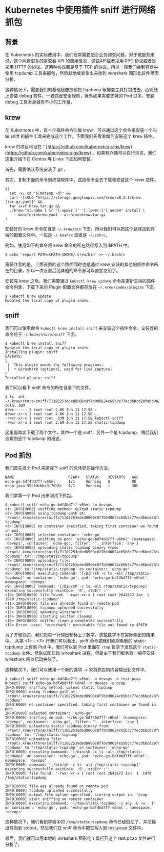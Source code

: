 # Kubernetes 中使用插件 sniff 进行网络抓包

## 背景

在 Kubernetes 的实际使用中，我们经常需要配合业务调查问题，对于微服务来说，这个问题更多的是查看 API 的调用情况，这些API或者采用 RPC 协议或者是采用 HTTP 的协议。这两种协议都是基于 TCP 的协议，所以一般我们会到容器中使用 tcpdump 工具来抓包，然后就地或者拿出来放到 wireshark 图形化软件里面分析。

这种情况下，需要我们的基础镜像提前把 tcpdump 等排查工具打包进去，否则线上安装 debug 软件，一者违反安全规则，另外如果需要支持的 Pod 过多，安装 debug 工具本身就有不小的工作量。


## krew

在 Kubernetes 中，有一个插件命令叫做 krew，可以通过这个命令来安装一个叫做 sniff 的插件工具来完成这个工作。下面我们先看看如何安装这个 krew 插件。

krew 的项目地址在：[https://github.com/kubernetes-sigs/krew](https://github.com/kubernetes-sigs/krew) 。如果有兴趣可以自行浏览，我们这里介绍下在 Centos 等 Linux 下面如何安装。

首先，需要确认系统安装了 git 。

其次，复制下面的命令到终端软件中，这段命令会去下载和安装这个 krew 插件。

```
$(
  set -x; cd "$(mktemp -d)" &&
  curl -fsSLO "https://storage.googleapis.com/krew/v0.2.1/krew.{tar.gz,yaml}" &&
  tar zxvf krew.tar.gz &&
  ./krew-"$(uname | tr '[:upper:]' '[:lower:]')_amd64" install \
    --manifest=krew.yaml --archive=krew.tar.gz
)
```

安装好的 krew 命令在目录 `~/.krew/bin` 下面，所以我们可以把这个路径加到终端的配置文件中。一般是 `~/.bashrc` 或者是 `~/.zshrc`。

例如，使用如下的命令将 krew 命令的所在路径写入到 $PATH 中。

```
$ echo 'export PATH=$PATH:$HOME/.krew/bin' >> ~/.bashrc
```

需要注意的是，上面设置的这个路径同时也是通过 krew 安装的其他的插件命令所在的目录，所以一次设置后面其他的命令都可以直接使用了。

安装完 krew 之后，我们需要通过 `kubectl krew update` 命令来更新支持的插件命令列表，下载下来的 Plugin 配置文件都存放在 `~/.krew/index/plugins`  下面。

```
$ kubectl krew update
Updated the local copy of plugin index.
```

## sniff

我们可以使用命令 `kubectl krew install sniff` 来安装这个插件命令，安装好的命令位于 `~/.kube/store/sniff` 下面。

```
$ kubectl krew install sniff
Updated the local copy of plugin index.
Installing plugin: sniff
CAVEATS:
\
 |  This plugin needs the following programs:
 |  * wireshark (optional, used for live capture)
/
Installed plugin: sniff
```

我们可以看下 sniff 命令的所在目录下的文件。

```
$ ls -ahl ~/.krew/store/sniff/71102253eded8900c8f7b0d0624c65b3c77ecd6bcd28fabc9a200daac502282a/
total 36M
drwx------ 2 root root 4.0K Jun 11 17:58 .
drwxr-xr-x 3 root root 4.0K Jun 11 17:58 ..
-rwxr-xr-x 1 root root  33M Jun 11 17:58 kubectl-sniff
-rwxr-xr-x 1 root root 2.6M Jun 11 17:58 static-tcpdump
```

这里面其实下载了两个文件，其中一个是 sniff，另外一个是 tcpdump，稍后我们会看到这个 tcpdump 的用途。

## Pod 抓包

我们首先找个 Pod 来研究下 sniff 的具体抓包操作方法。

```$ kubectl get pods -n devops
NAME                         READY   STATUS    RESTARTS   AGE
echo-go-bdf4bd7ff-v6hml      1/1     Running   0          8h
echo-java-55c5dcbbc9-7dh5c   1/1     Running   1          30h
```

我们拿第一个 Pod 出来测试下抓包。

```
$ kubectl sniff echo-go-bdf4bd7ff-v6hml -n devops
<1> INFO[0000] sniffing method: upload static tcpdump
<2> INFO[0000] using tcpdump path at: '/root/.krew/store/sniff/71102253eded8900c8f7b0d0624c65b3c77ecd6bcd28fabc9a200daac502282a/static-tcpdump'
<3> INFO[0000] no container specified, taking first container we found in pod.
<4> INFO[0000] selected container: 'echo-go'
<5> INFO[0000] sniffing on pod: 'echo-go-bdf4bd7ff-v6hml' [namespace: 'devops', container: 'echo-go', filter: '', interface: 'any']
<6> INFO[0000] uploading static tcpdump binary from: '/root/.krew/store/sniff/71102253eded8900c8f7b0d0624c65b3c77ecd6bcd28fabc9a200daac502282a/static-tcpdump' to: '/tmp/static-tcpdump'
<7> INFO[0000] uploading file: '/root/.krew/store/sniff/71102253eded8900c8f7b0d0624c65b3c77ecd6bcd28fabc9a200daac502282a/static-tcpdump' to '/tmp/static-tcpdump' on container: 'echo-go'
<8> INFO[0000] executing command: '[/bin/sh -c ls -alt /tmp/static-tcpdump]' on container: 'echo-go', pod: 'echo-go-bdf4bd7ff-v6hml', namespace: 'devops'
<9> INFO[0000] command: '[/bin/sh -c ls -alt /tmp/static-tcpdump]' executing successfully exitCode: '0', stdErr :''
<10> INFO[0000] file found: '-rwxr-xr-x 1 root root 2642872 Jan  1  1970 /tmp/static-tcpdump'
<11> INFO[0000] file was already found on remote pod
<12> INFO[0000] tcpdump uploaded successfully
<13> INFO[0000] spawning wireshark!
<14> INFO[0000] starting sniffer cleanup
<15> INFO[0000] sniffer cleanup completed successfully
<16> Error: exec: "wireshark": executable file not found in $PATH
```

为了方便叙述，我们把每一行输出都标上了数字。这些数字不在实际输出的结果中。 从第 <1> - <7> 行我们可以看出，sniff 命令把我们刚刚看到的 static-tcpdump 上传到 Pod 中，我们可以到 Pod 里面在 `/tmp` 目录下发现这个 `static-tcpdump` 文件。然后试图启动 wireshark 进程，但是由于我们服务器一般不安装 wireshark 所以启动失败了。

这种情况下，我们可以使用一个新的选项 `-o` 来将抓包的内容输出到文件中。

```
$ kubectl sniff echo-go-bdf4bd7ff-v6hml -n devops -o test.pcap
kubectl sniff echo-go-bdf4bd7ff-v6hml -n devops -o pcap
INFO[0000] sniffing method: upload static tcpdump
INFO[0000] using tcpdump path at: '/root/.krew/store/sniff/71102253eded8900c8f7b0d0624c65b3c77ecd6bcd28fabc9a200daac502282a/static-tcpdump'
INFO[0000] no container specified, taking first container we found in pod.
INFO[0000] selected container: 'echo-go'
INFO[0000] sniffing on pod: 'echo-go-bdf4bd7ff-v6hml' [namespace: 'devops', container: 'echo-go', filter: '', interface: 'any']
INFO[0000] uploading static tcpdump binary from: '/root/.krew/store/sniff/71102253eded8900c8f7b0d0624c65b3c77ecd6bcd28fabc9a200daac502282a/static-tcpdump' to: '/tmp/static-tcpdump'
INFO[0000] uploading file: '/root/.krew/store/sniff/71102253eded8900c8f7b0d0624c65b3c77ecd6bcd28fabc9a200daac502282a/static-tcpdump' to '/tmp/static-tcpdump' on container: 'echo-go'
INFO[0000] executing command: '[/bin/sh -c ls -alt /tmp/static-tcpdump]' on container: 'echo-go', pod: 'echo-go-bdf4bd7ff-v6hml', namespace: 'devops'
INFO[0000] command: '[/bin/sh -c ls -alt /tmp/static-tcpdump]' executing successfully exitCode: '0', stdErr :''
INFO[0000] file found: '-rwxr-xr-x 1 root root 2642872 Jan  1  1970 /tmp/static-tcpdump
'
INFO[0000] file was already found on remote pod
INFO[0000] tcpdump uploaded successfully
INFO[0000] output file option specified, storing output in: 'pcap'
INFO[0000] start sniffing on remote container
INFO[0000] executing command: '[/tmp/static-tcpdump -i any -U -w - ]' on container: 'echo-go', pod: 'echo-go-bdf4bd7ff-v6hml', namespace: 'devops'
```

这种情况下，我们看到容器中的 `/tmp/static-tcpdump` 命令已经启动了，并把输出导向到 stdout，然后我们在 sniff 命令中把它写入到 test.pcap 文件中。

最后，我们就可以用本地的 wireshark 图形化工具打开这个 test.pcap 文件进行分析了。